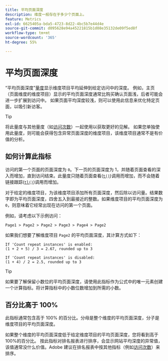 ```yaml
---
title: 平均页面深度
description: 维度一般存在于多少个页面上。
feature: Metrics
exl-id: 6625405a-bda5-4723-8d22-4bc5b7e44d4e
source-git-commit: d095628e94a45221815b1d08e35132de09f5ed8f
workflow-type: tm+mt
source-wordcount: '365'
ht-degree: 55%

---
```


# 平均页面深度

“平均页面深度”[量度](overview.md)显示维度项目平均延伸到给定访问中的深度。 例如，主页（页面维度的维度项目）显示的平均页面深度通常比购买确认页面浅，后者可能会进一步扩展到访问中。 如果页面平均深度较浅，则可以使用此信息来优化特定页面，以吸引新访客。

>[!TIP]
>
>将此量度与其他量度（如[访问次数](visits.md)）一起使用以获取更好的见解。 如果您单独使用此量度，则可能会获得包含异常页面深度的维度项目，该维度项目通常不是有价值的分析。

## 如何计算此指标

访问的第一个页面的页面深度为 `0`。下一页的页面深度为 1，并随着页面查看的深入而增加，直到访问结束。此量度只随着页面查看([`t()`](/help/implement/vars/functions/t-method.md))调用而增加，而不会随着链接跟踪([`tl()`](/help/implement/vars/functions/tl-method.md))调用而增加。

对于给定的维度项目，为该维度项目添加所有页面深度，然后除以访问量。结果数字即为平均页面深度，四舍五入到最接近的整数。如果维度项目的平均页面深度为 `0`，则意味着它经常出现在访问的第一个页面。

例如，请考虑以下示例访问：

```text
Page1 > Page2 > Page2 > Page3 > Page4 > Page2
```

如果我们想要了解维度项目 `Page2` 的平均页面深度，其计算方式如下：

```text
If 'Count repeat instances' is enabled:
(1 + 2 + 5) / 3 = 2.67, rounded up to 3

If 'Count repeat instances' is disabled:
(1 + 4) / 2 = 2.5, rounded up to 3
```

>[!TIP]
>
>如果要了解保留小数位的平均页面深度，请使用此指标作为公式中的唯一元素创建一个计算指标。将计算指标中的小数位数增加到所需的小数。

## 百分比高于 100%

此指标通常包含高于 100% 的百分比。分母是整个维度的平均页面深度，分子是维度项目的平均页面深度。

如果整个维度的平均页面深度低于给定维度项目的平均页面深度，您将看到高于100%的百分比。 按此指标对排名报表进行排序，会显示网站平均深度的异常值，该值通常没什么价值。Adobe 建议在排名报表中按其他指标（例如[访问次数](visits.md)）来排序。
